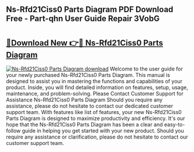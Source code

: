 ## Ns-Rfd21Ciss0 Parts Diagram PDF Download Free - Part-qhn User Guide Repair 3VobG

# <h2><a href="http://dfhw17j.blite.top/?on=Ns-Rfd21Ciss0+Parts+Diagram">🔗Download New 👉🔴 Ns-Rfd21Ciss0 Parts Diagram</a></h2>

[![Ns-Rfd21Ciss0 Parts Diagram download](https://i.imgur.com/lujVjoI.png)](http://dfhw17j.blite.top/?on=Ns-Rfd21Ciss0+Parts+Diagram)
Welcome to the user guide for your newly purchased Ns-Rfd21Ciss0 Parts Diagram. This manual is designed to assist you in mastering the functions and capabilities of your product. Inside, you will find detailed information on features, setup, usage, maintenance, and problem-solving. Please Contact Customer Support for Assistance Ns-Rfd21Ciss0 Parts Diagram Should you require any assistance, please do not hesitate to contact our dedicated customer support team. With features like list of features, your new Ns-Rfd21Ciss0 Parts Diagram is designed to maximize productivity and efficiency. It's our hope that the Ns-Rfd21Ciss0 Parts Diagram has been a clear and easy-to-follow guide in helping you get started with your new product. Should you require any assistance or clarification, please do not hesitate to contact our customer support team.
